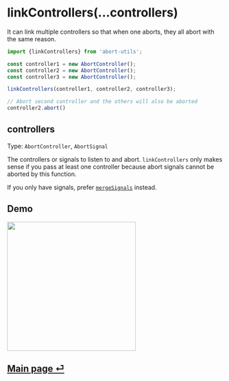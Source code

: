 # linkControllers(...controllers)

It can link multiple controllers so that when one aborts, they all abort with the same reason.

```ts
import {linkControllers} from 'abort-utils';

const controller1 = new AbortController();
const controller2 = new AbortController();
const controller3 = new AbortController();

linkControllers(controller1, controller2, controller3);

// Abort second controller and the others will also be aborted
controller2.abort()
```

## controllers

Type: `AbortController`, `AbortSignal`

The controllers or signals to listen to and abort. `linkControllers` only makes sense if you pass at least one controller because abort signals cannot be aborted by this function.

If you only have signals, prefer [`mergeSignals`](./merge-signals.md) instead.

## Demo

<img src="https://github.com/fregante/abort-utils/assets/1402241/425db147-0feb-4e31-a8a0-0a458426a617" width="300">

## [Main page ⏎](../readme.md)
